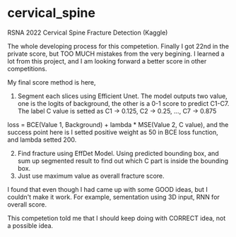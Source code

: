 # cervical_spine
RSNA 2022 Cervical Spine Fracture Detection (Kaggle)

The whole developing process for this competetion. Finally I got 22nd in the private score, but TOO MUCH mistakes from the very begining.
I learned a lot from this project, and I am looking forward a better score in other competitions. 

My final score method is here, 
  1. Segment each slices using Efficient Unet. The model outputs two value, one is the logits of background, the other is a 0-1 score to predict C1-C7. The label C value is setted as C1 -> 0.125, C2 -> 0.25, ..., C7 -> 0.875
  
  loss = BCE(Value 1, Background) + lambda * MSE(Value 2, C value), and the success point here is I setted positive weight as 50 in BCE loss function, and lambda setted 200.  
  
  2. Find fracture using EffDet Model. Using predicted bounding box, and sum up segmented result to find out which C part is inside the bounding box. 
  3. Just use maximum value as overall fracture score. 
  
  
I found that even though I had came up with some GOOD ideas, but I couldn't make it work.
For example, sementation using 3D input, RNN for overall score. 

This competetion told me that I should keep doing with CORRECT idea, not a possible idea. 
